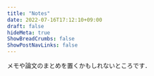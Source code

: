 ```yaml
---
title: "Notes"
date: 2022-07-16T17:12:10+09:00
draft: false
hideMeta: true
ShowBreadCrumbs: false
ShowPostNavLinks: false
---
```


メモや論文のまとめを置くかもしれないところです．

